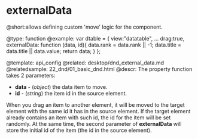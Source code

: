externalData
=============


@short:allows defining custom 'move' logic for the component.


@type: function
@example:
var dtable = {
		view:"datatable",
		...
        drag:true,
		externalData: function (data, id){
				data.rank = data.rank || -1;
				data.title = data.title || data.value;
				return data;
		}
};

@template:	api_config
@related:
	desktop/dnd_external_data.md
@relatedsample:
	22_dnd/01_basic_dnd.html
@descr:
The property function takes 2 parameters:

- **data** - (*object*)	the data item to move.
- **id** - (*string*) the item id in the source element.

When you drag an item to another element, it will be moved to the target element with the same id it has in the source element. If the target element already contains an item with such id, 
the id for the item will be set randomly. At the same time, the second parameter of **externalData** will store the initial id of the item (the id in the source element).  

